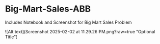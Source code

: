 # Big-Mart-Sales-ABB

Includes Notebook and Screenshot for Big Mart Sales Problem

![Alt text](Screenshot 2025-02-02 at 11.29.26 PM.png?raw=true "Optional Title")
